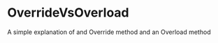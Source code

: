 OverrideVsOverload
==================

A simple explanation of and Override method and an Overload method
